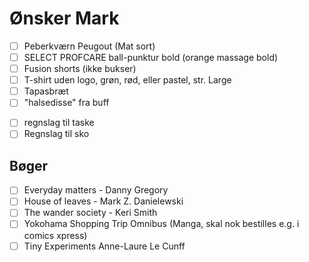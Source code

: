 # Ønsker Mark
+ [ ] Peberkværn Peugout (Mat sort)
+ [ ] SELECT PROFCARE ball-punktur bold (orange massage bold)
+ [ ] Fusion shorts (ikke bukser)
+ [ ] T-shirt uden logo, grøn, rød, eller pastel, str. Large
+ [ ] Tapasbræt
+ [ ] "halsedisse" fra buff
- [ ] regnslag til taske
- [ ] Regnslag til sko

## Bøger
+ [ ] Everyday matters - Danny Gregory
+ [ ] House of leaves - Mark Z. Danielewski
+ [ ] The wander society - Keri Smith
+ [ ] Yokohama Shopping Trip Omnibus (Manga, skal nok bestilles e.g. i comics xpress)
+ [ ] Tiny Experiments Anne-Laure Le Cunff
